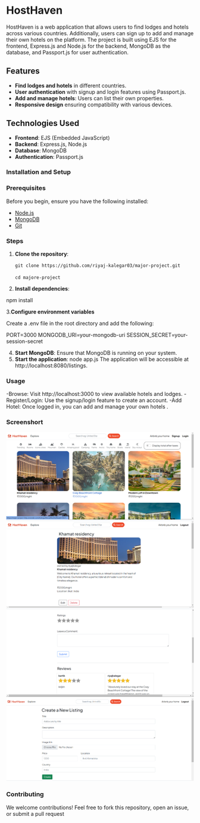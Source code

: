 # HostHaven

HostHaven is a web application that allows users to find lodges and hotels across various countries. Additionally, users can sign up to add and manage their own hotels on the platform. The project is built using EJS for the frontend, Express.js and Node.js for the backend, MongoDB as the database, and Passport.js for user authentication.

## Features

- **Find lodges and hotels** in different countries.
- **User authentication** with signup and login features using Passport.js.
- **Add and manage hotels**: Users can list their own properties.
- **Responsive design** ensuring compatibility with various devices.

## Technologies Used

- **Frontend**: EJS (Embedded JavaScript)
- **Backend**: Express.js, Node.js
- **Database**: MongoDB
- **Authentication**: Passport.js

### Installation and Setup

### Prerequisites

Before you begin, ensure you have the following installed:

- [Node.js](https://nodejs.org/)
- [MongoDB](https://www.mongodb.com/)
- [Git](https://git-scm.com/)

### Steps

1. **Clone the repository**:

   ```
   git clone https://github.com/riyaj-kalegar03/major-project.git

   cd majore-project
   ```

2. **Install dependencies**:

npm install

3.**Configure environment variables**

Create a .env file in the root directory and add the following:

PORT=3000
MONGODB_URI=your-mongodb-uri
SESSION_SECRET=your-session-secret

4. **Start MongoDB**: Ensure that MongoDB is running on your system.
5. **Start the application**:
   node app.js
   The application will be accessible at http://localhost:8080/listings.

### Usage

-Browse: Visit http://localhost:3000 to view available hotels and lodges.
-Register/Login: Use the signup/login feature to create an account.
-Add Hotel: Once logged in, you can add and manage your own hotels .

### Screenshort

![Homepage](/screenshort/Screenshot%202024-08-27%20101455.png)
![Hotel Details](/screenshort/Screenshot%202024-08-27%20101604.png)
![Hotel Details](/screenshort/Screenshot%202024-08-27%20101616.png)
![Add Hotel](/screenshort/Screenshot%202024-08-27%20101644.png)

### Contributing

We welcome contributions! Feel free to fork this repository, open an issue, or submit a pull request
